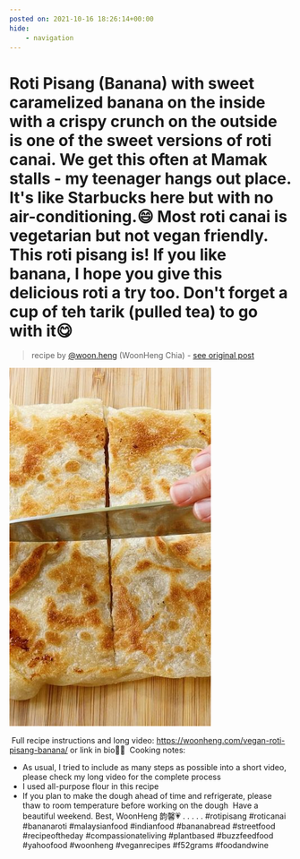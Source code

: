 ```yaml
---
posted on: 2021-10-16 18:26:14+00:00
hide:
    - navigation
---
```


# Roti Pisang (Banana) with sweet caramelized banana on the inside with a crispy crunch on the outside is one of the sweet versions of roti canai. We get this often at Mamak stalls - my teenager hangs out place. It's like Starbucks here but with no air-conditioning.😄 Most roti canai is vegetarian but not vegan friendly. This roti pisang is! If you like banana, I hope you give this delicious roti a try too. Don't forget a cup of teh tarik (pulled tea) to go with it😋⁣ 

> recipe by [@woon.heng](https://www.instagram.com/woon.heng/) 
(WoonHeng Chia) - [see original post](https://instagram.com/p/CVGXCx2pbVN)

![](../img/woon.heng_16-10-2021_1810.png)

⁣
Full recipe instructions and long video: https://woonheng.com/vegan-roti-pisang-banana/⁣
or link in bio☝🏼⁣
⁣
Cooking notes:⁣
- As usual, I tried to include as many steps as possible into a short video, please check my long video for the complete process⁣⁣⁣
- I used all-purpose flour in this recipe⁣
- If you plan to make the dough ahead of time and refrigerate, please thaw to room temperature before working on the dough⁣
⁣
Have a beautiful weekend. Best, WoonHeng 韵馨💗⁣⁣⁣⁣
.⁣
.⁣
.⁣
.⁣
.⁣
\#rotipisang \#roticanai \#bananaroti \#malaysianfood \#indianfood \#bananabread \#streetfood \#recipeoftheday \#compassionateliving \#plantbased \#buzzfeedfood \#yahoofood \#woonheng \#veganrecipes \#f52grams \#foodandwine 